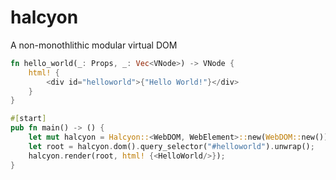 # halcyon
A non-monothlithic modular virtual DOM 

```rust
fn hello_world(_: Props, _: Vec<VNode>) -> VNode {
    html! {
        <div id="helloworld">{"Hello World!"}</div>
    }
}

#[start]
pub fn main() -> () {
    let mut halcyon = Halcyon::<WebDOM, WebElement>::new(WebDOM::new());
    let root = halcyon.dom().query_selector("#helloworld").unwrap();
    halcyon.render(root, html! {<HelloWorld/>});
}
```
